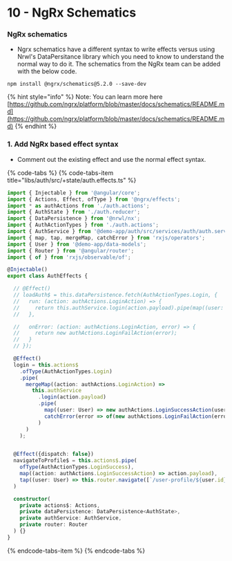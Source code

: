 # 10 - NgRx Schematics

### NgRx schematics

* Ngrx schematics have a different syntax to write effects versus using Nrwl's DataPersitance library which you need to know to understand the normal way to do it. The schematics from the NgRx team can be added with the below code.

```text
npm install @ngrx/schematics@5.2.0 --save-dev
```

{% hint style="info" %}
Note: You can learn more here [https://github.com/ngrx/platform/blob/master/docs/schematics/README.md](https://github.com/ngrx/platform/blob/master/docs/schematics/README.md)
{% endhint %}

### 1. Add NgRx based effect syntax

* Comment out the existing effect and use the normal effect syntax.

{% code-tabs %}
{% code-tabs-item title="libs/auth/src/+state/auth.effects.ts" %}
```typescript
import { Injectable } from '@angular/core';
import { Actions, Effect, ofType } from '@ngrx/effects';
import * as authActions from './auth.actions';
import { AuthState } from './auth.reducer';
import { DataPersistence } from '@nrwl/nx';
import { AuthActionTypes } from './auth.actions';
import { AuthService } from '@demo-app/auth/src/services/auth/auth.service';
import { map, tap, mergeMap, catchError } from 'rxjs/operators';
import { User } from '@demo-app/data-models';
import { Router } from '@angular/router';
import { of } from 'rxjs/observable/of';

@Injectable()
export class AuthEffects {

  // @Effect()
  // loadAuth$ = this.dataPersistence.fetch(AuthActionTypes.Login, {
  //   run: (action: authActions.LoginAction) => {
  //     return this.authService.login(action.payload).pipe(map((user: User) => (new authActions.LoginSuccessAction(user))))
  //   },

  //   onError: (action: authActions.LoginAction, error) => {
  //     return new authActions.LoginFailAction(error);
  //   }
  // });

  @Effect()
  login = this.actions$
    .ofType(AuthActionTypes.Login)
    .pipe(
      mergeMap((action: authActions.LoginAction) =>
        this.authService
          .login(action.payload)
          .pipe(
            map((user: User) => new authActions.LoginSuccessAction(user)),
            catchError(error => of(new authActions.LoginFailAction(error)))
          )
      )
    );


  @Effect({dispatch: false})
  navigateToProfile$ = this.actions$.pipe(
    ofType(AuthActionTypes.LoginSuccess),
    map((action: authActions.LoginSuccessAction) => action.payload),
    tap((user: User) => this.router.navigate([`/user-profile/${user.id}`]))
  )

  constructor(
    private actions$: Actions,
    private dataPersistence: DataPersistence<AuthState>,
    private authService: AuthService,
    private router: Router
  ) {}
}

```
{% endcode-tabs-item %}
{% endcode-tabs %}





